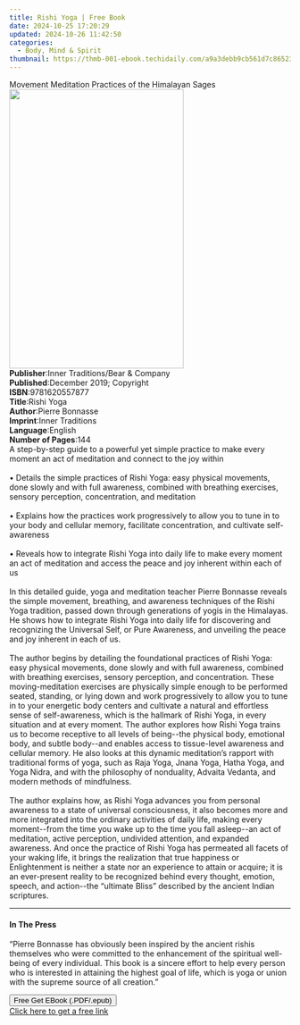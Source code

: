 ```yaml
---
title: Rishi Yoga | Free Book
date: 2024-10-25 17:20:29
updated: 2024-10-26 11:42:50
categories:
  - Body, Mind & Spirit
thumbnail: https://thmb-001-ebook.techidaily.com/a9a3debb9cb561d7c86523393688e3e0088ec6edd46ded38c5c7455dd15b1c84.jpg
---
```

<main id="book-container">
  <div class="flex flex-col">
    <div class="book-brief flex-1 py-6 px-4 sm:p-6 md:py-10 md:px-8">
      <!-- brief-->
      <div class="book-brief-main">
        Movement Meditation Practices of the Himalayan Sages
      </div>
    </div>
    <div
      class="book-meta-info flex-1 grid gap-4 col-start-1 col-end-3 row-start-1 sm:mb-6 sm:grid-cols-4 lg:gap-6 lg:col-start-2 lg:row-end-6 lg:row-span-6 lg:mb-0"
    >
      <div
        class="book-meta-info-left place-content-center mt-4 p-4 text-sm leading-6 col-start-2 col-span-2 dark:text-slate-400"
      >
        <img
          class="w-full h-500 object-cover rounded-lg sm:h-255 sm:col-span-2 lg:col-span-full"
          src="https://img-001-ebook.techidaily.com/d662749cfcb760dd464b9249391da4b94e6c96e8e0ddaf07c407f0c74473c8ff.jpg"
          alt=""
          width="312"
          height="500"
        />
      </div>
      <div
        class="book-meta-info-right mt-2 col-start-1 row-start-2 col-span-3 self-center"
      >
        <!-- meta data  -->
        <div class="flex flex-col px-4 md:px-8">
          <div class="flex-1">
            <strong>Publisher</strong>:<span class="px-2"
              >Inner Traditions/Bear &amp; Company</span
            >
          </div>
          <div class="flex-1">
            <strong>Published</strong>:<span class="px-2"
              >December 2019; Copyright</span
            >
          </div>
          <div class="flex-1">
            <strong>ISBN</strong>:<span class="px-2">9781620557877</span>
          </div>
          <div class="flex-1">
            <strong>Title</strong>:<span class="px-2">Rishi Yoga</span>
          </div>
          <div class="flex-1">
            <strong>Author</strong>:<span class="px-2">Pierre Bonnasse</span>
          </div>
          <div class="flex-1">
            <strong>Imprint</strong>:<span class="px-2">Inner Traditions</span>
          </div>
          <div class="flex-1">
            <strong>Language</strong>:<span class="px-2">English</span>
          </div>
          <div class="flex-1">
            <strong>Number of Pages</strong>:<span class="px-2">144</span>
          </div>
        </div>
      </div>
    </div>
    <div class="book-description flex-1 py-6 px-4 sm:p-6 md:py-10 md:px-8">
      <div class="book-description-main">
        <div accordion-content="" id="description">
          A step-by-step guide to a powerful yet simple practice to make every
          moment an act of meditation and connect to the joy within
          <br /><br />• Details the simple practices of Rishi Yoga: easy
          physical movements, done slowly and with full awareness, combined with
          breathing exercises, sensory perception, concentration, and meditation
          <br /><br />• Explains how the practices work progressively to allow
          you to tune in to your body and cellular memory, facilitate
          concentration, and cultivate self-awareness <br /><br />• Reveals how
          to integrate Rishi Yoga into daily life to make every moment an act of
          meditation and access the peace and joy inherent within each of us
          <br /><br />In this detailed guide, yoga and meditation teacher Pierre
          Bonnasse reveals the simple movement, breathing, and awareness
          techniques of the Rishi Yoga tradition, passed down through
          generations of yogis in the Himalayas. He shows how to integrate Rishi
          Yoga into daily life for discovering and recognizing the Universal
          Self, or Pure Awareness, and unveiling the peace and joy inherent in
          each of us. <br /><br />The author begins by detailing the
          foundational practices of Rishi Yoga: easy physical movements, done
          slowly and with full awareness, combined with breathing exercises,
          sensory perception, and concentration. These moving-meditation
          exercises are physically simple enough to be performed seated,
          standing, or lying down and work progressively to allow you to tune in
          to your energetic body centers and cultivate a natural and effortless
          sense of self-awareness, which is the hallmark of Rishi Yoga, in every
          situation and at every moment. The author explores how Rishi Yoga
          trains us to become receptive to all levels of being--the physical
          body, emotional body, and subtle body--and enables access to
          tissue-level awareness and cellular memory. He also looks at this
          dynamic meditation’s rapport with traditional forms of yoga, such as
          Raja Yoga, Jnana Yoga, Hatha Yoga, and Yoga Nidra, and with the
          philosophy of nonduality, Advaita Vedanta, and modern methods of
          mindfulness. <br /><br />The author explains how, as Rishi Yoga
          advances you from personal awareness to a state of universal
          consciousness, it also becomes more and more integrated into the
          ordinary activities of daily life, making every moment--from the time
          you wake up to the time you fall asleep--an act of meditation, active
          perception, undivided attention, and expanded awareness. And once the
          practice of Rishi Yoga has permeated all facets of your waking life,
          it brings the realization that true happiness or Enlightenment is
          neither a state nor an experience to attain or acquire; it is an
          ever-present reality to be recognized behind every thought, emotion,
          speech, and action--the “ultimate Bliss” described by the ancient
          Indian scriptures.
        </div>
        <div class="accordion-fader"></div>
      </div>
    </div>
    <div class="book-excerpts flex-1 py-6 px-4 sm:p-6 md:py-10 md:px-8">
      <!-- excerpts-->
      <div class="book-excerpts-main">
        <hr />
        <h4 class="placeholder placeholder-heading">
          <span>In The Press</span>
        </h4>
        <p>
          “Pierre Bonnasse has obviously been inspired by the ancient rishis
          themselves who were committed to the enhancement of the spiritual
          well-being of every individual. This book is a sincere effort to help
          every person who is interested in attaining the highest goal of life,
          which is yoga or union with the supreme source of all creation.”
        </p>
      </div>
    </div>
    <div
      class="book-about-author flex-1 py-6 px-4 sm:p-6 md:py-10 md:px-8"
    ></div>
    <div class="book-free-get flex-1 py-6 px-4 sm:p-6 md:py-10 md:px-8">
      <button
        id="btn-free-get"
        class="bg-blue-500 hover:bg-blue-700 text-white font-bold py-2 px-4 rounded"
      >
        Free Get EBook (.PDF/.epub)
      </button>
      <div id="countdown-display" class="px-2 text-lg mt-2"></div>
      <a
        id="free-link"
        class="hidden bg-blue-500 hover:bg-blue-700 text-white font-bold py-2 px-4 rounded"
        href="https://www.ebooks.com/en-us/book/209676645/rishi-yoga/pierre-bonnasse/"
        target="_blank"
        >Click here to get a free link</a
      >
    </div>
    <script>
      let countdownTime = 0;
      let countdownInterval = null;
      document
        .getElementById('btn-free-get')
        .addEventListener('click', startCountdown);
      function startCountdown() {
        countdownTime = new Date().getTime() + 60000 * 3;
        countdownInterval = setInterval(updateCountdown, 1000);
        document.getElementById('btn-free-get').disabled = true;
        document
          .getElementById('btn-free-get')
          .classList.add('bg-gray-500', 'cursor-not-allowed');
      }
      function updateCountdown() {
        let currentTime = new Date().getTime();
        let timeLeft = countdownTime - currentTime;
        let secondsLeft = Math.floor(timeLeft / 1000);
        document.getElementById('countdown-display').innerHTML =
          `Remaining time: ${secondsLeft} seconds.`;
        if (secondsLeft <= 0) {
          clearInterval(countdownInterval);
          document.getElementById('btn-free-get').classList.add('hidden');
          document.getElementById('free-link').classList.remove('hidden');
          document.getElementById('countdown-display').innerHTML = '';
        }
      }
    </script>
  </div>
</main>
